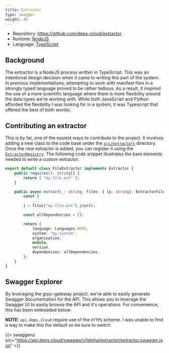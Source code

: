 ```yaml
---
title: Extractor
type: swagger
weight: 40
---
```


* Repository: https://github.com/deps-cloud/extractor
* Runtime: [NodeJS](https://nodejs.org/en/)
* Language: [TypeScript](https://www.typescriptlang.org/)

## Background

The extractor is a NodeJS process written in TypeScript.
This was an intentional design decision when it came to writing this part of the system.
In previous implementations, attempting to work with manifest files in a strongly typed language proved to be rather tedious.
As a result, it inspired the use of a more scientific language where there is more flexibility around the data types we're working with.
While both JavaScript and Python afforded the flexibility I was looking for in a system, it was Typescript that offered the best of both worlds.

## Contributing an extractor

This is by far, one of the easiest ways to contribute to the project.
It involves adding a new class to the code base under the [`src/extractors`](https://github.com/deps-cloud/extractor/tree/master/src/extractors) directory.
Once the new extractor is added, you can register it using the [`ExtractorRegistry`](https://github.com/deps-cloud/extractor/blob/master/src/extractors/ExtractorRegistry.ts).
The following code snippet illustrates the bare elements needed to write a custom extractor.

```typescript
export default class FileExtractor implements Extractor {
    public requires(): string[] {
        return [ "my-file.ext" ];
    }

    public async extract(_: string, files: { [p: string]: ExtractorFile }): Promise<DependencyManagementFile> {
        const {
            ...
        } = files["my-file.ext"].json();

        const allDependencies = [];

        return {
            language: Languages.NODE,
            system: "my-system",
            organization,
            module,
            version,
            dependencies: allDependencies,
        };
    }
}
```

## Swagger Explorer

By leveraging the grpc-gateway project, we're able to easily generate Swagger documentation for the API.
This allows you to leverage the Swagger UI to easily browse the API and it's operations.
For convenience, this has been embedded below.

**NOTE:** `api.deps.cloud` require use of the `HTTPS` scheme.
I was unable to find a way to make this the default so be sure to switch.

{{< swaggerui src="https://api.deps.cloud/swagger/v1alpha/extractor/extractor.swagger.json" >}}
